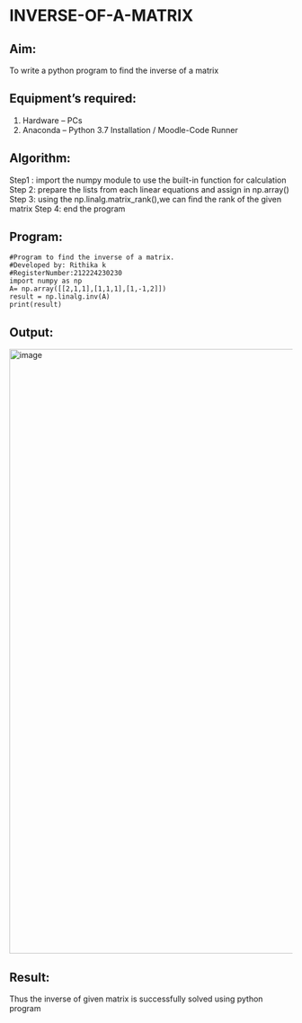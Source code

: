 # INVERSE-OF-A-MATRIX
## Aim:
To write a python program to find the inverse of a matrix
## Equipment’s required:
1. 	Hardware – PCs
2. 	Anaconda – Python 3.7 Installation / Moodle-Code Runner
## Algorithm:
Step1 : import the numpy module to use the built-in function for calculation
Step 2: prepare the lists from each linear equations and assign in np.array()
Step 3: using the np.linalg.matrix_rank(),we can find the rank of the given matrix
Step 4: end the program
## Program:
```
#Program to find the inverse of a matrix.
#Developed by: Rithika k
#RegisterNumber:212224230230
import numpy as np
A= np.array([[2,1,1],[1,1,1],[1,-1,2]])
result = np.linalg.inv(A)
print(result)
```
## Output:
<img width="1897" height="1075" alt="image" src="https://github.com/user-attachments/assets/c5891bce-1daa-455a-af10-6c54f887a6ee" />

## Result:
Thus the inverse of given matrix is successfully solved using python program


